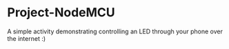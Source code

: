 # Project-NodeMCU
A simple activity demonstrating controlling an LED through your phone over the internet :)
